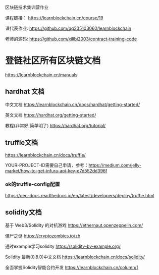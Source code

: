 区块链技术集训营作业

课程链接： https://learnblockchain.cn/course/19

课代表作业: https://github.com/qq335103060/learnblockchain

老师的源码: https://github.com/xilibi2003/contract-training-code

 # 登链社区所有区块链文档
 https://learnblockchain.cn/manuals
 
 ## hardhat 文档
 中文文档 https://learnblockchain.cn/docs/hardhat/getting-started/
 
 英文文档 https://hardhat.org/getting-started/
 
 教程(非常好,简单明了) https://hardhat.org/tutorial/
 
 ## truffle文档
 
 https://learnblockchain.cn/docs/truffle/
 
 YOUR-PROJECT-ID需要自己申请，参考：https://medium.com/jelly-market/how-to-get-infura-api-key-e7d552dd396f
 
 
 ### ok的truffle-config配置
 https://oec-docs.readthedocs.io/en/latest/developers/deploy/truffle.html  
 
 ## solidity文档
 基于 Web3/Solidity 的对抗游戏  https://ethernaut.openzeppelin.com/
 
 僵尸之谜 https://cryptozombies.io/zh
 
 通过example学习solidity  https://solidity-by-example.org/ 
 
 Solidity 最新(0.8.0)中文文档 https://learnblockchain.cn/docs/solidity/
 
全面掌握Solidity智能合约开发 https://learnblockchain.cn/column/1
 
 
 
 
 
